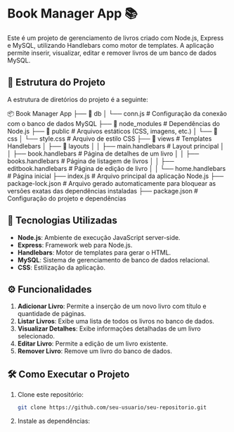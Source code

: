 # Book Manager App 📚

Este é um projeto de gerenciamento de livros criado com Node.js, Express e MySQL, utilizando Handlebars como motor de templates. A aplicação permite inserir, visualizar, editar e remover livros de um banco de dados MySQL.

## 📂 Estrutura do Projeto

A estrutura de diretórios do projeto é a seguinte:

📦 Book Manager App 
├── 📂 db 
  │ └── conn.js # Configuração da conexão com o banco de dados MySQL 
├── 📂 node_modules # Dependências do Node.js 
├── 📂 public # Arquivos estáticos (CSS, imagens, etc.) 
  │ └── 📂 css │ └── style.css # Arquivo de estilo CSS 
├── 📂 views # Templates Handlebars
  │ ├── 📂 layouts 
    │ │ ├── main.handlebars # Layout principal 
  │ │ ├── book.handlebars # Página de detalhes de um livro 
  │ │ ├── books.handlebars # Página de listagem de livros 
  │ │ ├── editbook.handlebars # Página de edição de livro 
  │ │ └── home.handlebars # Página inicial
├── index.js # Arquivo principal da aplicação Node.js 
├── package-lock.json # Arquivo gerado automaticamente para bloquear as versões exatas das dependências instaladas 
├── package.json # Configuração do projeto e dependências


## 🚀 Tecnologias Utilizadas

- **Node.js**: Ambiente de execução JavaScript server-side.
- **Express**: Framework web para Node.js.
- **Handlebars**: Motor de templates para gerar o HTML.
- **MySQL**: Sistema de gerenciamento de banco de dados relacional.
- **CSS**: Estilização da aplicação.

## ⚙️ Funcionalidades

1. **Adicionar Livro**: Permite a inserção de um novo livro com título e quantidade de páginas.
2. **Listar Livros**: Exibe uma lista de todos os livros no banco de dados.
3. **Visualizar Detalhes**: Exibe informações detalhadas de um livro selecionado.
4. **Editar Livro**: Permite a edição de um livro existente.
5. **Remover Livro**: Remove um livro do banco de dados.

## 🛠️ Como Executar o Projeto

1. Clone este repositório:
   ```bash
   git clone https://github.com/seu-usuario/seu-repositorio.git

2. Instale as dependências:
  ```bash
   

  

